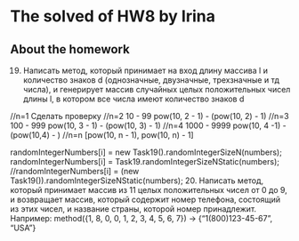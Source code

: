 # The solved of HW8 by Irina

## About the homework
19. Написать метод, который принимает на вход длину массива l и 
количество знаков d (однозначные, двузначные, трехзначные и тд числа), 
и генерирует массив случайных целых положительных чисел длины l, 
в котором все числа имеют количество знаков d

//n=1 Сделать проверку
//n=2 10 - 99 pow(10, 2 - 1) - (pow(10, 2) - 1)
//n=3 100 - 999 pow(10, 3 - 1) - (pow(10, 3) - 1)
//n=4 1000 - 9999 pow(10, 4 -1) - (pow(10,4) - )
//n=n [pow(10, n - 1), pow(10, n) - 1]

randomIntegerNumbers[i] = new Task19().randomIntegerSizeN(numbers);
randomIntegerNumbers[i] = Task19.randomIntegerSizeNStatic(numbers);
//randomIntegerNumbers[i] = (new Task19()).randomIntegerSizeNStatic(numbers);
20. Написать метод, который принимает массив из 11 целых положительных чисел 
от 0 до 9, и возвращает массив, который содержит номер телефона, 
состоящий из этих чисел,  и название страны, которой номер принадлежит.
Например:
method({1, 8, 0, 0, 1, 2, 3, 4, 5, 6, 7}) -> {“1(800)123-45-67”, “USA”}

